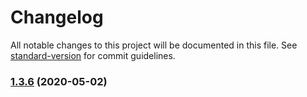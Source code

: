 # Changelog

All notable changes to this project will be documented in this file. See [standard-version](https://github.com/conventional-changelog/standard-version) for commit guidelines.

### [1.3.6](https://github.com/FaureWu/test/compare/demo@1.3.5...demo@1.3.6) (2020-05-02)
